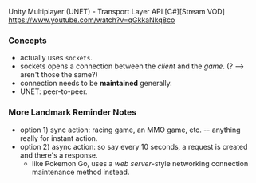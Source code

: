 Unity Multiplayer (UNET) - Transport Layer API [C#][Stream VOD]
https://www.youtube.com/watch?v=qGkkaNkq8co

### Concepts
- actually uses `sockets`.  
- sockets opens a connection between the *client* and the *game*. (? --> aren't those the same?)
- connection needs to be **maintained** generally.
- UNET: peer-to-peer.


### More Landmark Reminder Notes
- option 1) sync action:  racing game, an MMO game, etc. -- anything really for instant action.
- option 2) async action:  so say every 10 seconds, a request is created and there's a response. 
	- like Pokemon Go, uses a *web server*-style networking connection maintenance method instead. 


